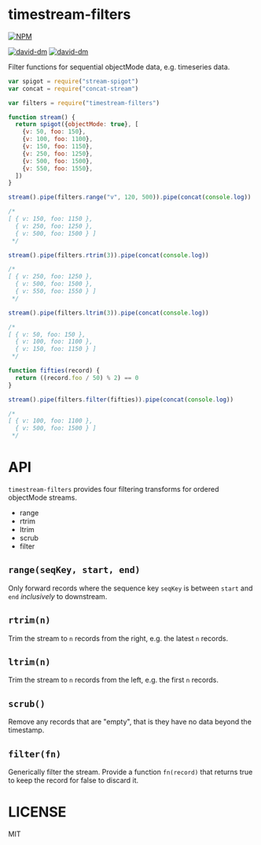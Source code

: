 timestream-filters
=====

[![NPM](https://nodei.co/npm/timestream-filters.png)](https://nodei.co/npm/timestream-filters/)


[![david-dm](https://david-dm.org/brycebaril/timestream-filters.png)](https://david-dm.org/brycebaril/timestream-filters/)
[![david-dm](https://david-dm.org/brycebaril/timestream-filters/dev-status.png)](https://david-dm.org/brycebaril/timestream-filters#info=devDependencies/)

Filter functions for sequential objectMode data, e.g. timeseries data.

```javascript
var spigot = require("stream-spigot")
var concat = require("concat-stream")

var filters = require("timestream-filters")

function stream() {
  return spigot({objectMode: true}, [
    {v: 50, foo: 150},
    {v: 100, foo: 1100},
    {v: 150, foo: 1150},
    {v: 250, foo: 1250},
    {v: 500, foo: 1500},
    {v: 550, foo: 1550},
  ])
}

stream().pipe(filters.range("v", 120, 500)).pipe(concat(console.log))

/*
[ { v: 150, foo: 1150 },
  { v: 250, foo: 1250 },
  { v: 500, foo: 1500 } ]
 */

stream().pipe(filters.rtrim(3)).pipe(concat(console.log))

/*
[ { v: 250, foo: 1250 },
  { v: 500, foo: 1500 },
  { v: 550, foo: 1550 } ]
 */

stream().pipe(filters.ltrim(3)).pipe(concat(console.log))

/*
[ { v: 50, foo: 150 },
  { v: 100, foo: 1100 },
  { v: 150, foo: 1150 } ]
 */

function fifties(record) {
  return ((record.foo / 50) % 2) == 0
}

stream().pipe(filters.filter(fifties)).pipe(concat(console.log))

/*
[ { v: 100, foo: 1100 },
  { v: 500, foo: 1500 } ]
 */


```

API
===

`timestream-filters` provides four filtering transforms for ordered objectMode streams.

  * range
  * rtrim
  * ltrim
  * scrub
  * filter

`range(seqKey, start, end)`
---

Only forward records where the sequence key `seqKey` is between `start` and `end` *inclusively* to downstream.

`rtrim(n)`
---

Trim the stream to `n` records from the right, e.g. the latest `n` records.

`ltrim(n)`
---

Trim the stream to `n` records from the left, e.g. the first `n` records.

`scrub()`
---

Remove any records that are "empty", that is they have no data beyond the timestamp.

`filter(fn)`
---

Generically filter the stream. Provide a function `fn(record)` that returns true to keep the record for false to discard it.

LICENSE
=======

MIT
